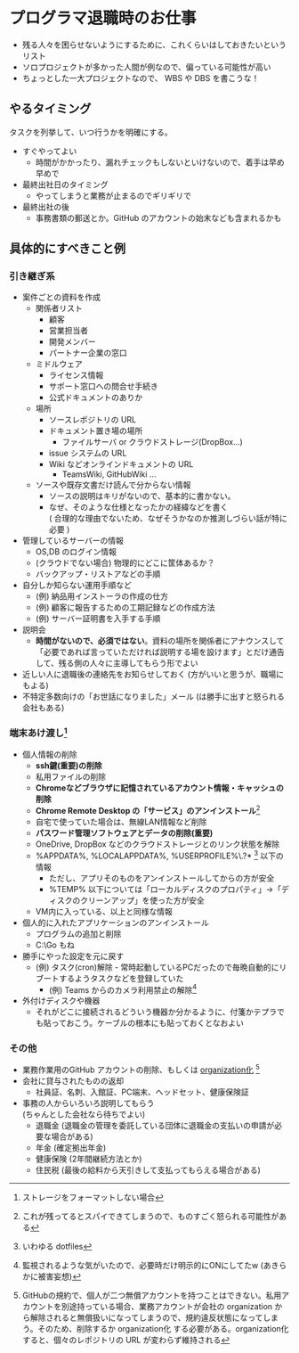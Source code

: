 プログラマ退職時のお仕事
==========================

- 残る人々を困らせないようにするために、これくらいはしておきたいというリスト
- ソロプロジェクトが多かった人間が例なので、偏っている可能性が高い
- ちょっとした一大プロジェクトなので、 WBS や DBS を書こうな！

やるタイミング
--------------

タスクを列挙して、いつ行うかを明確にする。

- すぐやってよい
    - 時間がかかったり、漏れチェックもしないといけないので、着手は早め早めで
- 最終出社日のタイミング
    - やってしまうと業務が止まるのでギリギリで
- 最終出社の後
    - 事務書類の郵送とか。GitHub のアカウントの始末なども含まれるかも

具体的にすべきこと例
---------------------

### 引き継ぎ系

- 案件ごとの資料を作成
    - 関係者リスト
        - 顧客
        - 営業担当者
        - 開発メンバー
        - パートナー企業の窓口
    - ミドルウェア
        - ライセンス情報
        - サポート窓口への問合せ手続き
        - 公式ドキュメントのありか
    - 場所
        - ソースレポジトリの URL
        - ドキュメント置き場の場所
            - ファイルサーバ or クラウドストレージ(DropBox…)
        - issue システムの URL
        - Wiki などオンラインドキュメントの URL
            - TeamsWiki, GitHubWiki …
    - ソースや既存文書だけ読んで分からない情報
        - ソースの説明はキリがないので、基本的に書かない。
        - なぜ、そのような仕様となったかの経緯などを書く  
          ( 合理的な理由でないため、なぜそうかなのか推測しづらい話が特に必要 )
- 管理しているサーバーの情報
    - OS,DB のログイン情報
    - (クラウドでない場合) 物理的にどこに筐体あるか？
    - バックアップ・リストアなどの手順
- 自分しか知らない運用手順など  
    - (例) 納品用インストーラの作成の仕方
    - (例) 顧客に報告するための工期記録などの作成方法
    - (例) サーバー証明書を入手する手順
- 説明会
    - **時間がないので、必須ではない**。資料の場所を関係者にアナウンスして「必要であれば言っていただければ説明する場を設けます」とだけ通告して、残る側の人々に主導してもらう形でよい
- 近しい人に退職後の連絡先をお知らせしておく (方がいいと思うが、職場にもよる)
- 不特定多数向けの「お世話になりました」メール (は勝手に出すと怒られる会社もある)

### 端末あけ渡し[^snf]

- 個人情報の削除
    - **ssh鍵(重要)の削除**
    - 私用ファイルの削除
    - **Chromeなどブラウザに記憶されているアカウント情報・キャッシュの削除**
    - **Chrome Remote Desktop の「サービス」のアンインストール**[^crds]
    - 自宅で使っていた場合は、無線LAN情報など削除
    - **パスワード管理ソフトウェアとデータの削除(重要)**
    - OneDrive, DropBox などのクラウドストレージとのリンク状態を解除
    - %APPDATA%, %LOCALAPPDATA%, %USERPROFILE%\\.?\* [^dotfiles] 以下の情報
        - ただし、アプリそのものをアンインストールしてからの方が安全
        - %TEMP% 以下については「ローカルディスクのプロパティ」→「ディスクのクリーンアップ」を使った方が安全
    - VM内に入っている、以上と同様な情報
- 個人的に入れたアプリケーションのアンインストール
    - プログラムの追加と削除
    - C:\Go もね
- 勝手にやった設定を元に戻す
    - (例) タスク(cron)解除 - 常時起動しているPCだったので毎晩自動的にリブートするようタスクなどを登録していた
        - (例) Teams からのカメラ利用禁止の解除[^camera]
- 外付けディスクや機器
    - それがどこに接続されるどういう機器か分かるように、付箋かテプラでも貼っておこう。ケーブルの根本にも貼っておくとなおよい

[^snf]: ストレージをフォーマットしない場合
[^crds]: これが残ってるとスパイできてしまうので、ものすごく怒られる可能性がある
[^camera]: 監視されるような気がいたので、必要時だけ明示的にONにしてたw (あきらかに被害妄想)
[^dotfiles]: いわゆる dotfiles

### その他

- 業務作業用のGitHub アカウントの削除、もしくは [organization化] [^github2account]
- 会社に貸与されたものの返却
    - 社員証、名刺、入館証、PC端末、ヘッドセット、健康保険証
- 事務の人からいろいろ説明してもらう  
    (ちゃんとした会社なら待ちでよい)
    - 退職金 (退職金の管理を委託している団体に退職金の支払いの申請が必要な場合がある)
    - 年金 (確定拠出年金)
    - 健康保険 (2年間継続方法とか)
    - 住民税 (最後の給料から天引きして支払ってもらえる場合がある)

[^github2account]: GitHubの規約で、個人が二つ無償アカウントを持つことはできない。私用アカウントを別途持っている場合、業務アカウントが会社の organization から解除されると無償扱いになってしまうので、規約違反状態になってしまう。そのため、削除するか organization化 する必要がある。organization化すると、個々のレポジトリの URL が変わらず維持される

[organization化]: https://docs.github.com/ja/account-and-profile/setting-up-and-managing-your-personal-account-on-github/managing-your-personal-account/converting-a-user-into-an-organization
